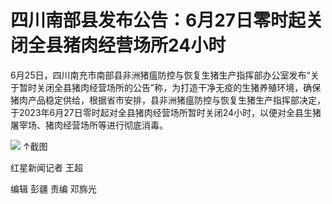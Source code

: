 

# 四川南部县发布公告：6月27日零时起关闭全县猪肉经营场所24小时

6月25日，四川南充市南部县非洲猪瘟防控与恢复生猪生产指挥部办公室发布“关于暂时关闭全县猪肉经营场所的公告”称，为打造干净无疫的生猪养殖环境，确保猪肉产品稳定供给，根据省市安排，县非洲猪瘟防控与恢复生猪生产指挥部决定，于2023年6月27日零时起对全县猪肉经营场所暂时关闭24小时，以便对全县生猪屠宰场、猪肉经营场所等进行彻底消毒。

![](https://inews.gtimg.com/om_bt/Ox5qZ1MF5nT1ZXjOZ1HgKcpau6YZMzptce7c87jGIYNaQAA/1000)
↑截图

红星新闻记者 王超

编辑 彭疆 责编 邓旆光

